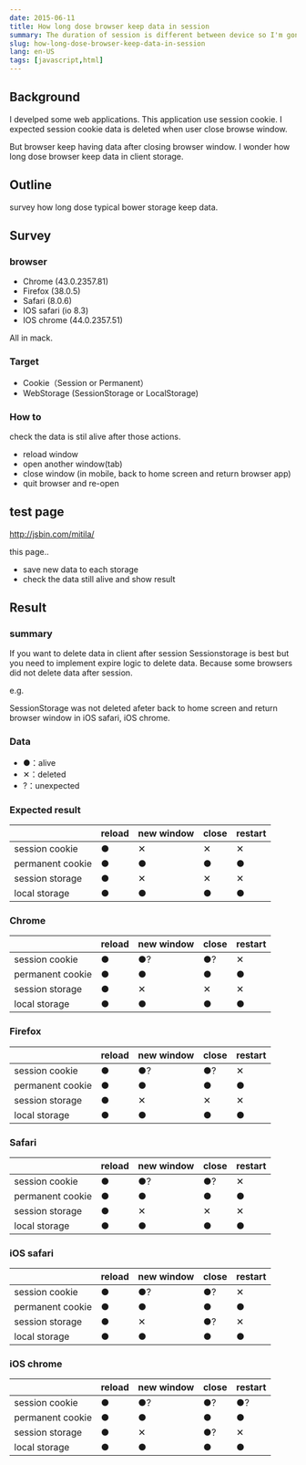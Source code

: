 ```yaml
---
date: 2015-06-11
title: How long dose browser keep data in session
summary: The duration of session is different between device so I'm gonna explain how long do they last 
slug: how-long-dose-browser-keep-data-in-session
lang: en-US
tags: [javascript,html]
---
```


## Background

I develped some web applications. This application use session cookie.
I expected session cookie data is deleted when user close browse window.

But browser keep having data after closing browser window.
I wonder how long dose browser keep data in client storage.

## Outline

survey how long dose typical bower storage keep data.

## Survey

### browser

* Chrome (43.0.2357.81)
* Firefox (38.0.5)
* Safari (8.0.6)
* IOS safari (io 8.3)
* IOS chrome (44.0.2357.51)

All in mack.

### Target

* Cookie（Session or Permanent）
* WebStorage (SessionStorage or LocalStorage)

### How to

check the data is stil alive after those actions.

* reload window
* open another window(tab)
* close window (in mobile, back to home screen and return browser app)
* quit browser and re-open


## test page

http://jsbin.com/mitila/

this page..

* save new data to each storage
* check the data still alive and show result

## Result

### summary


If you want to delete data in client after session Sessionstorage is best but you need to implement expire logic to delete data.
Because some browsers did not delete data after session.

e.g.

SessionStorage was not deleted afeter back to home screen and return browser window in iOS safari, iOS chrome.

### Data

* ●：alive
* ✕：deleted
* ?：unexpected

### Expected result

||reload|new window|close|restart|
|-----|------|------|-----|-----|
|session cookie|●|✕|✕|✕|
|permanent cookie|●|●|●|●|
|session storage|●|✕|✕|✕|
|local storage|●|●|●|●|

### Chrome

||reload|new window|close|restart|
|-----|------|------|-----|-----|
|session cookie|●|●?|●?|✕|
|permanent cookie|●|●|●|●|
|session storage|●|✕|✕|✕|
|local storage|●|●|●|●|

### Firefox

||reload|new window|close|restart|
|-----|------|------|-----|-----|
|session cookie|●|●?|●?|✕|
|permanent cookie|●|●|●|●|
|session storage|●|✕|✕|✕|
|local storage|●|●|●|●|

### Safari

||reload|new window|close|restart|
|-----|------|------|-----|-----|
|session cookie|●|●?|●?|✕|
|permanent cookie|●|●|●|●|
|session storage|●|✕|✕|✕|
|local storage|●|●|●|●|

### iOS safari

||reload|new window|close|restart|
|-----|------|------|-----|-----|
|session cookie|●|●?|●?|✕|
|permanent cookie|●|●|●|●|
|session storage|●|✕|●?|✕|
|local storage|●|●|●|●|

### iOS chrome

||reload|new window|close|restart|
|-----|------|------|-----|-----|
|session cookie|●|●?|●?|●?|
|permanent cookie|●|●|●|●|
|session storage|●|✕|●?|✕|
|local storage|●|●|●|●|
